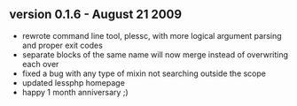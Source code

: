 ## version 0.1.6 - August 21 2009
* rewrote command line tool, plessc, with more logical argument parsing and proper exit codes
* separate blocks of the same name will now merge instead of overwriting each over
* fixed a bug with any type of mixin not searching outside the scope
* updated lessphp homepage
* happy 1 month anniversary ;)
